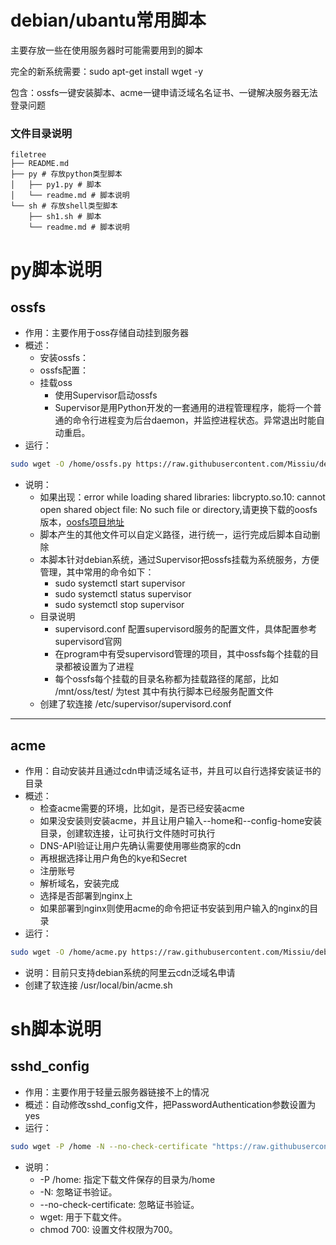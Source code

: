 

# debian/ubantu常用脚本

主要存放一些在使用服务器时可能需要用到的脚本

完全的新系统需要：sudo apt-get install wget -y

包含：ossfs一键安装脚本、acme一键申请泛域名名证书、一键解决服务器无法登录问题

### 文件目录说明
```
filetree 
├── README.md
├── py # 存放python类型脚本
│ 	├── py1.py # 脚本
│ 	└── readme.md # 脚本说明
└── sh # 存放shell类型脚本
 	├── sh1.sh # 脚本
	└── readme.md # 脚本说明
```

# py脚本说明

## ossfs

- 作用：主要作用于oss存储自动挂到服务器
- 概述：
  - 安装ossfs：
  - ossfs配置：
  - 挂载oss
    - 使用Supervisor启动ossfs
    - Supervisor是用Python开发的一套通用的进程管理程序，能将一个普通的命令行进程变为后台daemon，并监控进程状态。异常退出时能自动重启。
- 运行：
```sh
sudo wget -O /home/ossfs.py https://raw.githubusercontent.com/Missiu/debian-script/main/py/ossfs.py && pip install termcolor && sudo chmod 700 /home/ossfs.py && sudo python3 /home/ossfs.py
```
- 说明：
  - 如果出现：error while loading shared libraries: libcrypto.so.10: cannot open shared object file: No such file or directory,请更换下载的oosfs版本，[oosfs项目地址](https://github.com/aliyun/ossfs/releases)
  - 脚本产生的其他文件可以自定义路径，进行统一，运行完成后脚本自动删除
  - 本脚本针对debian系统，通过Supervisor把ossfs挂载为系统服务，方便管理，其中常用的命令如下：
    - sudo systemctl start supervisor
    - sudo systemctl status supervisor
    - sudo systemctl stop supervisor
  - 目录说明
    - supervisord.conf 配置supervisord服务的配置文件，具体配置参考supervisord官网
    - 在program中有受supervisord管理的项目，其中ossfs每个挂载的目录都被设置为了进程
    - 每个ossfs每个挂载的目录名称都为挂载路径的尾部，比如 /mnt/oss/test/ 为test 其中有执行脚本已经服务配置文件
  - 创建了软连接 /etc/supervisor/supervisord.conf  

---
 
## acme
- 作用：自动安装并且通过cdn申请泛域名证书，并且可以自行选择安装证书的目录
- 概述：
  - 检查acme需要的环境，比如git，是否已经安装acme
  - 如果没安装则安装acme，并且让用户输入--home和--config-home安装目录，创建软连接，让可执行文件随时可执行
  - DNS-API验证让用户先确认需要使用哪些商家的cdn
  - 再根据选择让用户角色的kye和Secret
  - 注册账号
  - 解析域名，安装完成
  - 选择是否部署到nginx上
  - 如果部署到nginx则使用acme的命令把证书安装到用户输入的nginx的目录
- 运行：
```sh
sudo wget -O /home/acme.py https://raw.githubusercontent.com/Missiu/debian-script/main/py/acme.py && pip install termcolor && sudo chmod 700 /home/acme.py && sudo python3 /home/acme.py
```
- 说明：目前只支持debian系统的阿里云cdn泛域名申请
- 创建了软连接 /usr/local/bin/acme.sh


# sh脚本说明

## sshd_config

- 作用：主要作用于轻量云服务器链接不上的情况
- 概述：自动修改sshd_config文件，把PasswordAuthentication参数设置为yes
- 运行：
```sh
sudo wget -P /home -N --no-check-certificate "https://raw.githubusercontent.com/Missiu/debian-script/main/sh/update_sshd_config.sh" && sudo chmod 700 /home/update_sshd_config.sh && sudo /home/update_sshd_config.sh
```
- 说明：
  - -P /home: 指定下载文件保存的目录为/home
  - -N: 忽略证书验证。
  - --no-check-certificate: 忽略证书验证。
  - wget: 用于下载文件。
  - chmod 700: 设置文件权限为700。



